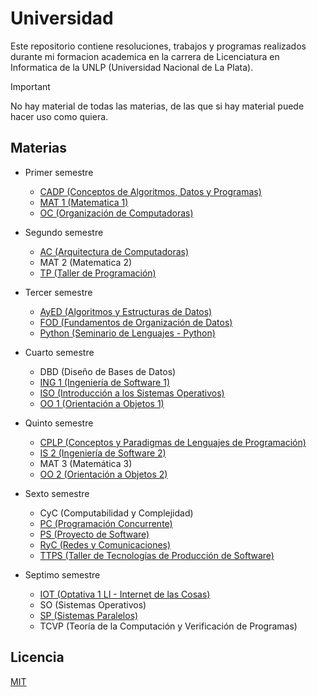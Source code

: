 # Universidad

Este repositorio contiene resoluciones, trabajos y programas realizados durante mi formacion academica en la carrera de Licenciatura en Informatica de la UNLP (Universidad Nacional de La Plata).

> [!IMPORTANT]
> No hay material de todas las materias, de las que si hay material puede hacer uso como quiera.

## Materias

- Primer semestre
  - [CADP (Conceptos de Algoritmos, Datos y Programas)](./01_semestre/cadp)
  - [MAT 1 (Matematica 1)](./01_semestre/mat_1)
  - [OC (Organización de Computadoras)](./01_semestre/oc)

- Segundo semestre
  - [AC (Arquitectura de Computadoras)](./02_semestre/ac)
  - MAT 2 (Matematica 2)
  - [TP (Taller de Programación)](./02_semestre/tp)

- Tercer semestre
  - [AyED (Algoritmos y Estructuras de Datos)](./03_semestre/ayed)
  - [FOD (Fundamentos de Organización de Datos)](./03_semestre/fod)
  - [Python (Seminario de Lenguajes - Python)](./03_semestre/python)

- Cuarto semestre
  - DBD (Diseño de Bases de Datos)
  - [ING 1 (Ingeniería de Software 1)](./04_semestre/is_1)
  - [ISO (Introducción a los Sistemas Operativos)](./04_semestre/iso)
  - [OO 1 (Orientación a Objetos 1)](./04_semestre/oo_1)

- Quinto semestre
  - [CPLP (Conceptos y Paradigmas de Lenguajes de Programación)](./05_semestre/cplp)
  - [IS 2 (Ingeniería de Software 2)](./05_semestre/is_2)
  - MAT 3 (Matemática 3)
  - [OO 2 (Orientación a Objetos 2)](./05_semestre/oo_2)

- Sexto semestre
  - CyC (Computabilidad y Complejidad)
  - [PC (Programación Concurrente)](./06_semestre/pc)
  - [PS (Proyecto de Software)](./06_semestre/ps)
  - [RyC (Redes y Comunicaciones)](./06_semestre/ryc)
  - [TTPS (Taller de Tecnologías de Producción de Software)](./06_semestre/ttps)

- Septimo semestre
  - [IOT (Optativa 1 LI - Internet de las Cosas)](./07_semestre/iot)
  - SO (Sistemas Operativos)
  - [SP (Sistemas Paralelos)](./07_semestre/sp)
  - TCVP (Teoría de la Computación y Verificación de Programas)

## Licencia

[MIT](./LICENSE)
